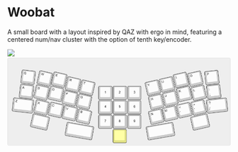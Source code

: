 # Woobat

A small board with a layout inspired by QAZ with ergo in mind, featuring a centered num/nav cluster with the option of tenth key/encoder. 

<img src="https://assets.pokemon.com/assets/cms2/img/pokedex/full/527.png">

<center>
  <img src="https://raw.githubusercontent.com/lurkcobain/Woobat/master/woobat.png">
</center>
